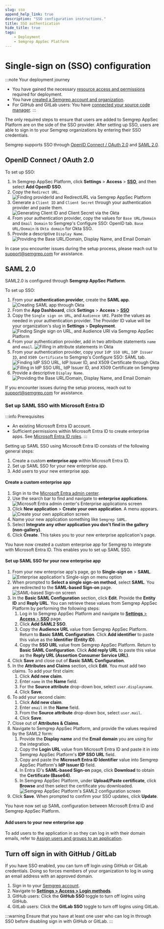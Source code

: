 ```yaml
---
slug: sso
append_help_link: true
description: "SSO configuration instructions."
title: SSO authentication
hide_title: true
tags:
    - Deployment
    - Semgrep AppSec Platform
---
```


# Single-sign on (SSO) configuration

:::note Your deployment journey
- You have gained the necessary [resource access and permissions](/deployment/checklist) required for deployment.
- You have [created a Semgrep account and organization](/deployment/create-account-and-orgs).
- For GitHub and GitLab users: You have [connected your source code manager](/deployment/connect-scm).
:::

The only required steps to ensure that users are added to Semgrep AppSec Platform are on the side of the SSO provider. After setting up SSO, users are able to sign in to your Semgrep organizations by entering their SSO credentials.

Semgrep supports SSO through [OpenID Connect / OAuth 2.0](#openid-connect--oauth-20) and [SAML 2.0](#saml-20).

## OpenID Connect / OAuth 2.0

To set up SSO:

1. In Semgrep AppSec Platform, click **Settings** > **Access** > **[SSO](https://semgrep.dev/orgs/-/settings/access/sso)**, and then select **Add OpenID SSO**.
2. Copy the `Redirect URL`.
    ![Finding providerId and RedirectURL via Semgrep AppSec Platform](/img/sso-redirect-url.png "Finding Provider ID and RedirectURI via Semgrep AppSec Platform")
3. Generate a `Client ID` and `Client Secret` through your authentication provider and paste them.
    ![Generating Client ID and Client Secret via the Okta](/img/sso-clientID-clientSecret.png "Generating Client ID and Client Secret through Okta")
4. From your authentication provider, copy the values for `Base URL/Domain` and `Email Domain` to Semgrep's Configure SSO: OpenID tab. `Base URL/Domain` is `Okta domain` for Okta SSO.
5. Provide a descriptive `Display Name`.
    ![Providing the Base URL/Domain, Display Name, and Email Domain](/img/sso-display-name.png "Providing the Base URL/Domain, Display Name, and Email Domain")

In case you encounter issues during the setup process, please reach out to [support@semgrep.com](mailto:support@semgrep.com) for assistance.

## SAML 2.0

SAML2.0 is configured through **Semgrep AppSec Platform**.

To set up SSO:

1. From your **authentication provider**, create the **SAML app**.
    ![Creating SAML app through Okta](/img/saml-creating-app.png "Creating SAML app through Okta")
2. From the **App Dashboard**, click **Settings** > **Access** > **[SSO](https://semgrep.dev/orgs/-/settings/access/sso)**
3. Copy the `Single sign on URL`, and `Audience URI`. Paste the values as needed in your authentication provider. The Provider ID value will be your organization's slug in **Settings** > **Deployment**.
    ![Finding Single sign on URL, and Audience URI via Semgrep AppSec Platform](/img/saml-copy-urls.png "Finding Single sign on URL, and Audience URI via Semgrep AppSec Platform")
4. From your authentication provider, add in two attribute statements `name` and `email`.
    ![Filling in attribute statements in Okta](/img/saml-attribute-statements.png "Filling in attribute statements through Okta")
5. From your authentication provider, copy your `IdP SSO URL`, `IdP Issuer ID`, and `X509 Certificate` to Semgrep's Configure SSO: SAML tab.
    ![Finding IdP SSO URL, IdP Issuer ID, and X509 Certificate through Okta](/img/saml-copy-IdPSSO-IdPID-and-X509.png "Finding IdP SSO URL, IdP Issuer ID, and X509 Certificate through Okta")
    ![Filling in IdP SSO URL, IdP Issuer ID, and X509 Certificate on Semgrep](/img/saml-filling-IdpSSO-IdpID-X509.png "Filling in Idp SSO URL, IdP Issuer ID, and X509 Certificate on Semgrep")
6. Provide a descriptive `Display Name`.
    ![Providing the Base URL/Domain, Display Name, and Email Domain](/img/sso-display-name.png "Providing the Base URL/Domain, Display Name, and Email Domain")

If you encounter issues during the setup process, reach out to [support@semgrep.com](mailto:support@semgrep.com) for assistance.

### Set up SAML SSO with Microsoft Entra ID

<!--
Semgrep AppSec Platform doesn't have an integration app in Microsoft Entra ID the way it does with Slack and GitHub.
So, the user has to create a custom app (integration) for SAML SSO.
We only use SOME steps in the documentation for Azure, so we'll have to make our own guide.

The following references are used:

-->

:::info Prerequisites
* An existing Microsoft Entra ID account.
* Sufficient permissions within Microsoft Entra ID to create enterprise apps. See [Microsoft Entra ID roles](https://learn.microsoft.com/en-us/azure/active-directory/roles/permissions-reference).
:::

Setting up SAML SSO using Microsoft Entra ID consists of the following general steps:

1. Create a custom **enterprise app** within Microsoft Entra ID.
2. Set up SAML SSO for your new enterprise app.
3. Add users to your new enterprise app.

#### Create a custom enterprise app

<!-- Rather than using portal.azure.com, which takes us to Azure Dashboard, sign in straight away to Microsoft Entra ID -->

1. Sign in to the [Microsoft Entra admin center](https://entra.microsoft.com/).
2. Use the search bar to find and navigate to **enterprise applications**.
   ![Microsoft Entra admin center's Enterprise applications screen](/img/entra-1.png#md-width)
3. Click **New application** > **Create your own application**. A menu appears.
   ![Create your own application screen](/img/entra-2.png#md-width)
4. Name your new application something like `Semgrep SAML`.
5. Select **Integrate any other application you don't find in the gallery (non-gallery)**.
6. Click **Create**. This takes you to your new enterprise application's page.

You have now created a custom enterprise app for Semgrep to integrate with Microsoft Entra ID. This enables you to set up SAML SSO.

#### Set up SAML SSO for your new enterprise app

1. From your new enterprise app's page, go to **Single-sign on** > **SAML**.
   ![Enterprise application's Single-sign on menu option](/img/entra-3.png#md-width)
2. When prompted to **Select a single sign-on method**, select **SAML**. You are redirected to the **SAML-based Sign-on** page.
   ![SAML-based Sign-on screen](/img/entra-4.png#md-width)
3. In the **Basic SAML Configuration** section, click **Edit**. Provide the **Entity ID** and **Reply URL**. You can retrieve these values from Semgrep AppSec Platform by performing the following steps:
    1. Log in to Semgrep AppSec Platform and navigate to [**Settings** > **Access** > **SSO**](https://semgrep.dev/orgs/-/settings/access/sso) page.
    2. Click **Add SAML2 SSO**.
    3. Copy the **Audience URL** value from Semgrep AppSec Platform. Return to **Basic SAML Configuration**. Click **Add identifier** to paste this value as the **Identifier (Entity ID)**.
    4. Copy the **SSO URL** value from Semgrep AppSec Platform. Return to **Basic SAML Configuration**. Click **Add reply URL** to paste this value as the **Reply URL (Assertion Consumer Service URL)**.
4. Click **Save** and close out of **Basic SAML Configuration**.
5. In the **Attributes and Claims** section, click **Edit**. You must add two claims. To add your first claim:
    1. Click **Add new claim**.
    2. Enter `name` in the **Name** field.
    3. For the **Source attribute** drop-down box, select `user.displayname`.
    4. Click **Save**.
6. To add your second claim:
    1. Click **Add new claim**.
    2. Enter `email` in the **Name** field.
    3. From the **Source attribute** drop-down box, select `user.mail`.
    4. Click **Save**.
7. Close out of **Attributes & Claims**.
8. Navigate to Semgrep AppSec Platform, and provide the values required by the SAML2 form:
    1. Provide the **Display name** and the **Email domain** you are using for the integration.
    2. Copy the **Login URL** value from Microsoft Entra ID and paste it in into Semgrep AppSec Platform's **IDP SSO URL** field.
    3. Copy and paste the **Microsoft Entra ID Identifier** value into Semgrep AppSec Platform's **IdP Issuer ID** field.
    4. In Entra ID's **SAML-based Sign-on** page, click **Download** to obtain the **Certificate (Base64)**.
    5. In Semgrep AppSec Platform, under **Upload/Paste certificate**, click **Browse** and then select the certificate you downloaded.
   ![Semgrep AppSec Platform's SAML2 configuration screen](/img/entra-5.png#md-width)
 9.  Click **Save**. When prompted to confirm your SSO updates, click **Update**.

You have now set up SAML configuration between Microsoft Entra ID and Semgrep AppSec Platform.

#### Add users to your new enterprise app

To add users to the application in so they can log in with their domain emails, refer to [Assign users and groups to an application](https://learn.microsoft.com/en-us/azure/active-directory/manage-apps/assign-user-or-group-access-portal).

## Turn off sign in with GitHub / GitLab

If you have SSO enabled, you can turn off login using GitHub or GitLab credentials. Doing so forces members of your organization to log in using an email address with an approved domain.

1. Sign in to your [Semgrep account](https://semgrep.dev/login).
2. Navigate to [**Settings > Access > Login methods**](https://semgrep.dev/orgs/docs-test/settings/access/loginMethods).
3. GitHub users: Click the **GitHub SSO** <i class="fa-solid fa-toggle-large-on"></i> toggle to turn off logins using GitHub.
4. GitLab users: Click the **GitLab SSO** <i class="fa-solid fa-toggle-large-on"></i> toggle to turn off logins using GitLab.

:::warning
Ensure that you have at least one user who can log in through SSO before disabling sign in with GitHub or GitLab.
:::
